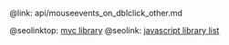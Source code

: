 @link: api/mouseevents_on_dblclick_other.md

@seolinktop: [mvc library](https://webix.com)
@seolink: [javascript library list](https://webix.com/widget/list/)